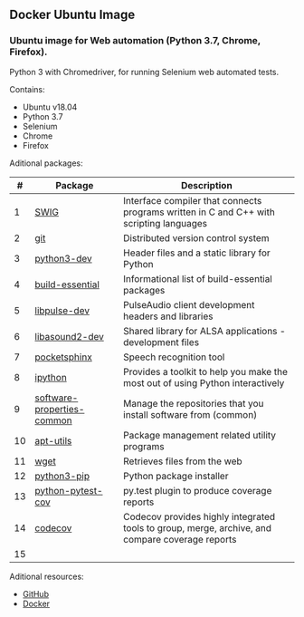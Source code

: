 ## Docker Ubuntu Image

### Ubuntu image for Web automation (Python 3.7, Chrome, Firefox).

Python 3 with Chromedriver, for running Selenium web automated tests.

Contains:

- Ubuntu v18.04
- Python 3.7
- Selenium
- Chrome
- Firefox

Aditional packages:

| #  | Package                               |                                      Description                                        |
| -- | ------------------------------------- | --------------------------------------------------------------------------------------- | 
| 1  | [SWIG](http://www.swig.org/exec.html) | Interface compiler that connects programs written in C and C++ with scripting languages | 
| 2  | [git](https://git-scm.com/)           | Distributed version control system                                                      |
| 3  | [python3-dev](https://packages.debian.org/stable/python3-dev)| Header files and a static library for Python                     |
| 4  | [build-essential](https://packages.ubuntu.com/bionic/build-essential)| Informational list of build-essential packages           |
| 5  | [libpulse-dev](https://packages.ubuntu.com/bionic/libpulse-dev)| PulseAudio client development headers and libraries            |
| 6  | [libasound2-dev](https://packages.ubuntu.com/bionic/libasound2-dev)| Shared library for ALSA applications - development files   |
| 7  | [pocketsphinx](https://packages.ubuntu.com/bionic/pocketsphinx)| Speech recognition tool                                        |
| 8  | [ipython](https://pypi.org/project/ipython/)| Provides a toolkit to help you make the most out of using Python interactively    |
| 9  | [software-properties-common](https://packages.ubuntu.com/bionic/software-properties-common)| Manage the repositories that you install software from (common)|
| 10 | [apt-utils](https://packages.ubuntu.com/bionic/apt-utils)| Package management related utility programs                          |
| 11 | [wget](https://packages.ubuntu.com/bionic/wget)| Retrieves files from the web                                                   |
| 12 | [python3-pip](https://packages.ubuntu.com/bionic/python3-pip)| Python package installer                                         |
| 13 | [python-pytest-cov](https://packages.ubuntu.com/bionic/python-pytest-cov)| py.test plugin to produce coverage reports           |
| 14 | [codecov](https://codecov.io/)| Codecov provides highly integrated tools to group, merge, archive, and compare coverage reports |
| 15 | []()|                                        |

Aditional resources:

- [GitHub](https://github.com/ikostan/ubuntu_python_3.7_selenium/)
- [Docker](https://hub.docker.com/repository/docker/ikostan/ubuntu_python_3.7_selenium)
